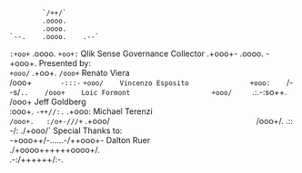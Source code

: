                                                                 
                                                                 
            `/++/`                                               
            .oooo.                                               
            .oooo.                                               
    `--.    .oooo.    .--`                                       
  `:+oo+`   .oooo.   `+oo+:`      Qlik Sense Governance Collector
 .+ooo+-    .oooo.    -+ooo+.     Presented by:                  
`+ooo/`     .+oo+.     `/ooo+`    Renato Viera                   
/ooo+`       -:::-`     `+ooo/    Vincenzo Esposito              
+ooo:    `/-   -s/`..    /ooo+    Loic Formont                   
+ooo/     `.:.-:so++.    /ooo+    Jeff Goldberg                  
:ooo+.     `-++//:.`    .+ooo:    Michael Terenzi                
`/ooo+.   :/o+-///+`   .+ooo/`                                   
 `/ooo+/. .::` `-/:  ./+ooo/`     Special Thanks to:             
   -+ooo++/-......-/++ooo+-       Dalton Ruer                    
     ./+oooo++++++oooo+/.                                        
        .-:/++++++/:-.                                           
                                                                 
                                                                 